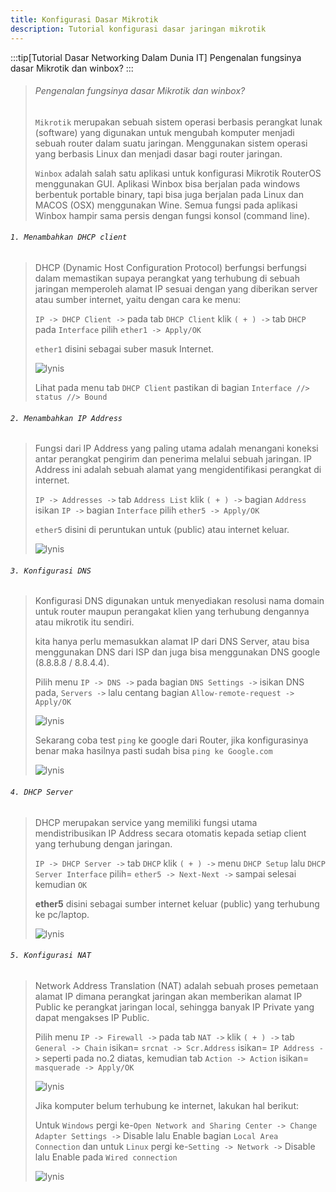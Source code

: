 ```yaml
---
title: Konfigurasi Dasar Mikrotik
description: Tutorial konfigurasi dasar jaringan mikrotik
---
```


:::tip[Tutorial Dasar Networking Dalam Dunia IT]
Pengenalan fungsinya dasar Mikrotik dan winbox?
:::
>
> ###### Pengenalan fungsinya dasar Mikrotik dan winbox?
>
> ```Mikrotik``` merupakan sebuah sistem operasi berbasis perangkat lunak (software) yang digunakan untuk mengubah komputer menjadi sebuah router dalam suatu jaringan. Menggunakan sistem operasi yang berbasis Linux dan menjadi dasar bagi router jaringan.
>
> ```Winbox``` adalah salah satu aplikasi untuk konfigurasi Mikrotik RouterOS menggunakan GUI. Aplikasi Winbox bisa berjalan pada windows berbentuk portable binary, tapi bisa juga berjalan pada Linux dan MACOS (OSX) menggunakan Wine. Semua fungsi pada aplikasi Winbox hampir sama persis dengan fungsi konsol (command line).
>
###### ```1. Menambahkan DHCP client```
> 
> DHCP (Dynamic Host Configuration Protocol) berfungsi berfungsi dalam memastikan supaya perangkat yang terhubung di sebuah jaringan memperoleh alamat IP sesuai dengan yang diberikan server atau sumber internet, yaitu dengan cara ke menu:
>
> ```IP -> DHCP Client ->``` pada tab ```DHCP Client``` klik ```( + ) ->``` tab ```DHCP``` pada ```Interface``` pilih ```ether1 -> Apply/OK```
>
> ```ether1``` disini sebagai suber masuk Internet.
>
> ![lynis](/images/mikrotik/gambar1.webp "lynis")
> 
> Lihat pada menu tab ```DHCP Client``` pastikan di bagian ```Interface //> status //> Bound```
>
###### ```2. Menambahkan IP Address```
> 
> Fungsi dari IP Address yang paling utama adalah menangani koneksi antar perangkat pengirim dan penerima melalui sebuah jaringan. IP Address ini adalah sebuah alamat yang mengidentifikasi perangkat di internet.
>
> ```IP -> Addresses ->``` tab ```Address List``` klik ```( + ) ->``` bagian ```Address``` isikan ```IP ->``` bagian ```Interface``` pilih ```ether5 -> Apply/OK```
>
> ```ether5``` disini di peruntukan untuk (public) atau internet keluar.
> 
> ![lynis](/images/mikrotik/gambar2.webp "lynis")
> 
###### ```3. Konfigurasi DNS```
> 
>Konfigurasi DNS digunakan untuk menyediakan resolusi nama domain untuk router maupun perangakat klien yang terhubung dengannya atau mikrotik itu sendiri.
>
>kita hanya perlu memasukkan alamat IP dari DNS Server, atau bisa menggunakan DNS dari ISP dan juga bisa menggunakan DNS google (8.8.8.8 / 8.8.4.4).
>
> Pilih menu ```IP -> DNS ->``` pada bagian ```DNS Settings ->``` isikan DNS pada, ```Servers ->``` lalu centang bagian ```Allow-remote-request -> Apply/OK```
> 
> ![lynis](/images/mikrotik/gambar3.webp "lynis")
>
> Sekarang coba test ```ping``` ke google dari Router, jika konfigurasinya benar maka hasilnya pasti sudah bisa ```ping ke Google.com```
> 
> ![lynis](/images/mikrotik/gambar4.webp "lynis")
>
###### ```4. DHCP Server```
> 
> DHCP merupakan service yang memiliki fungsi utama mendistribusikan IP Address secara otomatis kepada setiap client yang terhubung dengan jaringan.
>
> ```IP -> DHCP Server ->``` tab ```DHCP``` klik ```( + ) ->``` menu ```DHCP Setup``` lalu ```DHCP Server Interface``` pilih= ```ether5 -> Next-Next ->``` sampai selesai kemudian ```OK```
>
> **ether5** disini sebagai sumber internet keluar (public) yang terhubung ke pc/laptop.
>
> ![lynis](/images/mikrotik/gambar5.webp "lynis")
> 
###### ```5. Konfigurasi NAT```
> 
> Network Address Translation (NAT) adalah sebuah proses pemetaan alamat IP dimana perangkat jaringan akan memberikan alamat IP Public ke perangkat jaringan local, sehingga banyak IP Private yang dapat mengakses IP Public.
>
> Pilih menu ```IP -> Firewall ->``` pada tab ```NAT ->``` klik ```( + ) ->``` tab ```General -> Chain``` isikan= ```srcnat -> Scr.Address``` isikan= ```IP Address ->``` seperti pada no.2 diatas, kemudian tab ```Action -> Action``` isikan= ```masquerade -> Apply/OK```
>
> ![lynis](/images/mikrotik/gambar6.webp "lynis")
> 
> Jika komputer belum terhubung ke internet, lakukan hal berikut:
>
> Untuk ```Windows``` pergi ke-```Open Network and Sharing Center -> Change Adapter Settings ->```
> Disable lalu Enable bagian ```Local Area Connection``` dan untuk ```Linux``` pergi ke-```Setting -> Network ->``` Disable lalu Enable pada ```Wired connection```
> 
> ![lynis](/images/mikrotik/gambar7.webp "lynis")
> 

